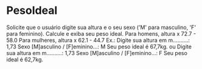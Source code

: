 # PesoIdeal
Solicite que o usuário digite sua altura e o seu sexo ('M' para masculino, 'F' para feminino). Calcule e exiba seu peso ideal.  Para homens, altura x 72.7 - 58.0 Para mulheres, altura x 62.1 - 44.7 
Ex.:  Digite sua altura em m..........: 1,73 
Sexo [M]asculino / [F]eminino...: M 
Seu peso ideal é 67,7kg. ou  Digite sua altura em m..........: 1,73 Sexo [M]asculino / [F]eminino...: F Seu peso ideal é 62,7kg.
